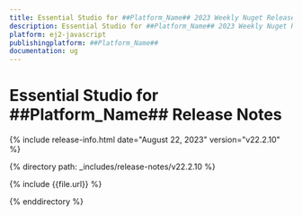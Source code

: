 ```yaml
---
title: Essential Studio for ##Platform_Name## 2023 Weekly Nuget Release Release Notes  
description: Essential Studio for ##Platform_Name## 2023 Weekly Nuget Release Release Notes  
platform: ej2-javascript
publishingplatform: ##Platform_Name##
documentation: ug
---
```


# Essential Studio for  ##Platform_Name##   Release Notes  

{% include release-info.html date="August 22, 2023" version="v22.2.10" %} 

{% directory path: _includes/release-notes/v22.2.10 %}

{% include {{file.url}} %}

{% enddirectory %}

